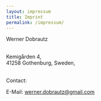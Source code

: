 ```yaml
---
layout: impressum
title: Imprint
permalink: /impressum/
---
```


<p style="text-align: center;">

Werner Dobrautz <br><br>

Kemigården 4,<br>
41258 Gothenburg, Sweden, <br><br>

Contact: <br>

E-Mail: werner.dobrautz@gmail.com  
</p>
